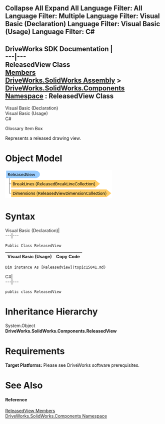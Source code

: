        

 Collapse All Expand All  Language Filter: All  Language Filter: Multiple  Language Filter: Visual Basic (Declaration) Language Filter: Visual Basic (Usage) Language Filter: C#  
---  
DriveWorks SDK Documentation  |   
---|---  
ReleasedView Class   
[Members](topic15042.md)   
[DriveWorks.SolidWorks Assembly](topic13342.md) > [DriveWorks.SolidWorks.Components Namespace](topic13925.md) : ReleasedView Class  
---  
  
Visual Basic (Declaration)    
Visual Basic (Usage)    
C# 

Glossary Item Box

Represents a released drawing view. 

# Object Model

![](dotnetdiagramimages/image858.png)

# Syntax

Visual Basic (Declaration)|   
---|---  
      
    
    Public Class ReleasedView   
  
Visual Basic (Usage)| Copy Code  
---|---  
      
    
    Dim instance As [ReleasedView](topic15041.md)  
  
C#|   
---|---  
      
    
    public class ReleasedView   
  
# Inheritance Hierarchy

System.Object  
**DriveWorks.SolidWorks.Components.ReleasedView**  


# Requirements

**Target Platforms:** Please see DriveWorks software prerequisites.

# See Also

#### Reference

[ReleasedView Members](topic15042.md)   
[DriveWorks.SolidWorks.Components Namespace](topic13925.md)


